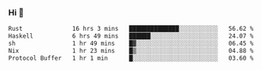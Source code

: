 ### Hi 👋

<!--START_SECTION:waka-->

```txt
Rust              16 hrs 3 mins   ██████████████░░░░░░░░░░░   56.62 %
Haskell           6 hrs 49 mins   ██████░░░░░░░░░░░░░░░░░░░   24.07 %
sh                1 hr 49 mins    █▓░░░░░░░░░░░░░░░░░░░░░░░   06.45 %
Nix               1 hr 23 mins    █▒░░░░░░░░░░░░░░░░░░░░░░░   04.88 %
Protocol Buffer   1 hr 1 min      █░░░░░░░░░░░░░░░░░░░░░░░░   03.60 %
```

<!--END_SECTION:waka-->
